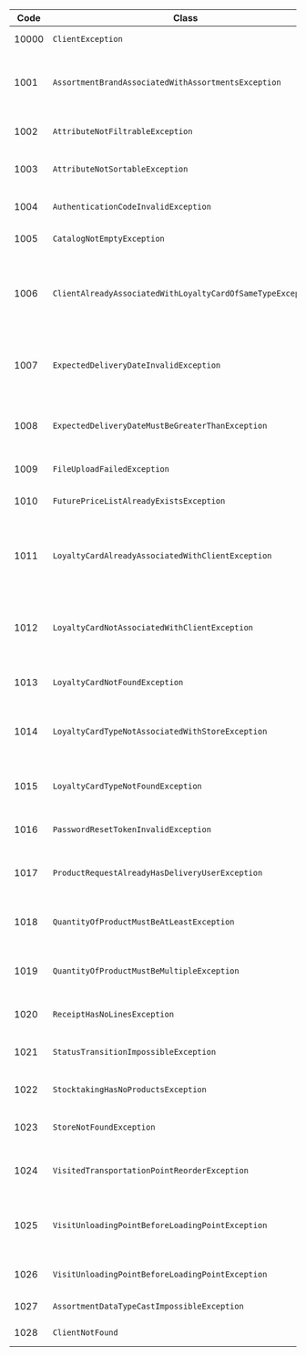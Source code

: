 | Code | Class | Message |
| -----|-------|---------|
| 10000 | `ClientException` | Array of errors |
| 1001 | `AssortmentBrandAssociatedWithAssortmentsException` | Assortment brand is associated with some assortments |
| 1002 | `AttributeNotFiltrableException` | Attribute {attribute} is not filterable |
| 1003 | `AttributeNotSortableException` | Attribute {attribute} is not sortable |
| 1004 | `AuthenticationCodeInvalidException` | Invalid authentication code |
| 1005 | `CatalogNotEmptyException` | Catalog {uuid} is not empty |
| 1006 | `ClientAlreadyAssociatedWithLoyaltyCardOfSameTypeException` | Specified client is already associated with loyalty card of same type |
| 1007 | `ExpectedDeliveryDateInvalidException` | It is impossible to ship the goods on {date} |
| 1008 | `ExpectedDeliveryDateMustBeGreaterThanException` | Expected delivery date must be greater than {date} |
| 1009 | `FileUploadFailedException` | File upload failed |
| 1010 | `FuturePriceListAlreadyExistsException` | Future price list is already exists |
| 1011 | `LoyaltyCardAlreadyAssociatedWithClientException` | Specified loyalty card is already associated with some client |
| 1012 | `LoyaltyCardNotAssociatedWithClientException` | Specified loyalty card is not associated with some client |
| 1013 | `LoyaltyCardNotFoundException` | Specified loyalty card is not found |
| 1014 | `LoyaltyCardTypeNotAssociatedWithStoreException` | Specified loyalty card type is not associated with store |
| 1015 | `LoyaltyCardTypeNotFoundException` | Specified loyalty card type is not found |
| 1016 | `PasswordResetTokenInvalidException` | Password reset token is invalid |
| 1017 | `ProductRequestAlreadyHasDeliveryUserException` | Product request is already has delivery user |
| 1018 | `QuantityOfProductMustBeAtLeastException` | The quantity of {uuid} must be at least {quantity} |
| 1019 | `QuantityOfProductMustBeMultipleException` | The quantity of {uuid} must be a multiple of {quantum} |
| 1020 | `ReceiptHasNoLinesException` | Receipt has no lines/products |
| 1021 | `StatusTransitionImpossibleException` | Can't change the status in this way |
| 1022 | `StocktakingHasNoProductsException` | Stocktaking has no products |
| 1023 | `StoreNotFoundException` | Specified store is not found |
| 1024 | `VisitedTransportationPointReorderException` | Visited transportation points cannot be reordered |
| 1025 | `VisitUnloadingPointBeforeLoadingPointException` | Driver cannot visit unloading point before loading point |
| 1026 | `VisitUnloadingPointBeforeLoadingPointException` | Assortment property data type not `enum` |
| 1027 | `AssortmentDataTypeCastImpossibleException` | Can't cast data type |
| 1028 | `ClientNotFound` | Client not found |
